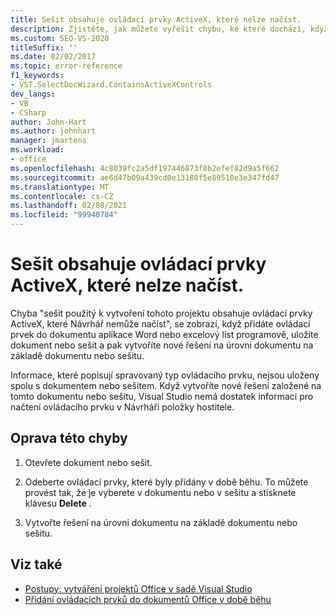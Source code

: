 ```yaml
---
title: Sešit obsahuje ovládací prvky ActiveX, které nelze načíst.
description: Zjistěte, jak můžete vyřešit chybu, ke které dochází, když sešit obsahuje ovládací prvky ActiveX, které se nedají načíst.
ms.custom: SEO-VS-2020
titleSuffix: ''
ms.date: 02/02/2017
ms.topic: error-reference
f1_keywords:
- VST.SelectDocWizard.ContainsActiveXControls
dev_langs:
- VB
- CSharp
author: John-Hart
ms.author: johnhart
manager: jmartens
ms.workload:
- office
ms.openlocfilehash: 4c8039fc2a5df197446873f0b2efef82d9a5f662
ms.sourcegitcommit: ae6d47b09a439cd0e13180f5e89510e3e347fd47
ms.translationtype: MT
ms.contentlocale: cs-CZ
ms.lasthandoff: 02/08/2021
ms.locfileid: "99940784"
---
```

# <a name="the-workbook-contains-activex-controls-that-cannot-be-loaded"></a>Sešit obsahuje ovládací prvky ActiveX, které nelze načíst.

  Chyba "sešit použitý k vytvoření tohoto projektu obsahuje ovládací prvky ActiveX, které Návrhář nemůže načíst", se zobrazí, když přidáte ovládací prvek do dokumentu aplikace Word nebo excelový list programově, uložíte dokument nebo sešit a pak vytvoříte nové řešení na úrovni dokumentu na základě dokumentu nebo sešitu.

 Informace, které popisují spravovaný typ ovládacího prvku, nejsou uloženy spolu s dokumentem nebo sešitem. Když vytvoříte nové řešení založené na tomto dokumentu nebo sešitu, Visual Studio nemá dostatek informací pro načtení ovládacího prvku v Návrháři položky hostitele.

## <a name="to-correct-this-error"></a>Oprava této chyby

1. Otevřete dokument nebo sešit.

2. Odeberte ovládací prvky, které byly přidány v době běhu. To můžete provést tak, že je vyberete v dokumentu nebo v sešitu a stisknete klávesu **Delete** .

3. Vytvořte řešení na úrovni dokumentu na základě dokumentu nebo sešitu.

## <a name="see-also"></a>Viz také
- [Postupy: vytváření projektů Office v sadě Visual Studio](../vsto/how-to-create-office-projects-in-visual-studio.md)
- [Přidání ovládacích prvků do dokumentů Office v době běhu](../vsto/adding-controls-to-office-documents-at-run-time.md)
